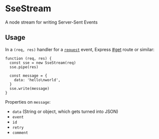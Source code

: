 # SseStream

A node stream for writing Server-Sent Events

## Usage

In a `(req, res)` handler for a [`request`](https://nodejs.org/api/http.html#http_event_request) event, Express [#get](https://expressjs.com/en/4x/api.html#app.get.method) route or similar:

```
function (req, res) {
  const sse = new SseStream(req)
  sse.pipe(res)
  
  const message = {
    data: 'hello\nworld',
  }
  sse.write(message)
}
```

Properties on `message`:

* `data` (String or object, which gets turned into JSON)
* `event`
* `id`
* `retry`
* `comment`